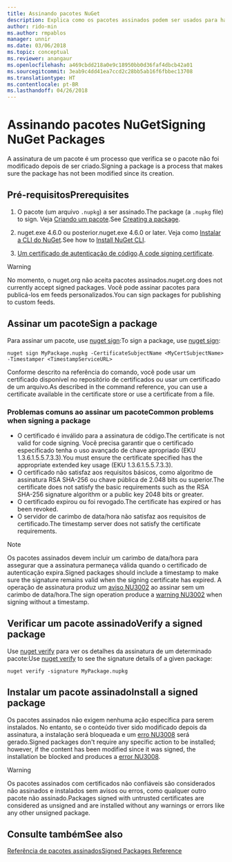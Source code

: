 ```yaml
---
title: Assinando pacotes NuGet
description: Explica como os pacotes assinados podem ser usados para habilitar a verificação de integridade de conteúdo.
author: rido-min
ms.author: rmpablos
manager: unnir
ms.date: 03/06/2018
ms.topic: conceptual
ms.reviewer: anangaur
ms.openlocfilehash: a469cbdd218a0e9c18950bb0d36faf4dbcb42a01
ms.sourcegitcommit: 3eab9c4dd41ea7ccd2c28bb5ab16f6fbbec13708
ms.translationtype: HT
ms.contentlocale: pt-BR
ms.lasthandoff: 04/26/2018
---
```

# <a name="signing-nuget-packages"></a><span data-ttu-id="bec7a-103">Assinando pacotes NuGet</span><span class="sxs-lookup"><span data-stu-id="bec7a-103">Signing NuGet Packages</span></span>

<span data-ttu-id="bec7a-104">A assinatura de um pacote é um processo que verifica se o pacote não foi modificado depois de ser criado.</span><span class="sxs-lookup"><span data-stu-id="bec7a-104">Signing a package is a process that makes sure the package has not been modified since its creation.</span></span>

## <a name="prerequisites"></a><span data-ttu-id="bec7a-105">Pré-requisitos</span><span class="sxs-lookup"><span data-stu-id="bec7a-105">Prerequisites</span></span>

1. <span data-ttu-id="bec7a-106">O pacote (um arquivo `.nupkg`) a ser assinado.</span><span class="sxs-lookup"><span data-stu-id="bec7a-106">The package (a `.nupkg` file) to sign.</span></span> <span data-ttu-id="bec7a-107">Veja [Criando um pacote](creating-a-package.md).</span><span class="sxs-lookup"><span data-stu-id="bec7a-107">See [Creating a package](creating-a-package.md).</span></span>

1. <span data-ttu-id="bec7a-108">nuget.exe 4.6.0 ou posterior.</span><span class="sxs-lookup"><span data-stu-id="bec7a-108">nuget.exe 4.6.0 or later.</span></span> <span data-ttu-id="bec7a-109">Veja como [Instalar a CLI do NuGet](../install-nuget-client-tools.md#nugetexe-cli).</span><span class="sxs-lookup"><span data-stu-id="bec7a-109">See how to [Install NuGet CLI](../install-nuget-client-tools.md#nugetexe-cli).</span></span>

1. <span data-ttu-id="bec7a-110">[Um certificado de autenticação de código](../reference/signed-packages-reference.md#get-a-code-signing-certificate).</span><span class="sxs-lookup"><span data-stu-id="bec7a-110">[A code signing certificate](../reference/signed-packages-reference.md#get-a-code-signing-certificate).</span></span>

> [!Warning]
> <span data-ttu-id="bec7a-111">No momento, o nuget.org não aceita pacotes assinados.</span><span class="sxs-lookup"><span data-stu-id="bec7a-111">nuget.org does not currently accept signed packages.</span></span> <span data-ttu-id="bec7a-112">Você pode assinar pacotes para publicá-los em feeds personalizados.</span><span class="sxs-lookup"><span data-stu-id="bec7a-112">You can sign packages for publishing to custom feeds.</span></span>

## <a name="sign-a-package"></a><span data-ttu-id="bec7a-113">Assinar um pacote</span><span class="sxs-lookup"><span data-stu-id="bec7a-113">Sign a package</span></span>

<span data-ttu-id="bec7a-114">Para assinar um pacote, use [nuget sign](../tools/cli-ref-sign.md):</span><span class="sxs-lookup"><span data-stu-id="bec7a-114">To sign a package, use [nuget sign](../tools/cli-ref-sign.md):</span></span>

```cli
nuget sign MyPackage.nupkg -CertificateSubjectName <MyCertSubjectName> -Timestamper <TimestampServiceURL>
```

<span data-ttu-id="bec7a-115">Conforme descrito na referência do comando, você pode usar um certificado disponível no repositório de certificados ou usar um certificado de um arquivo.</span><span class="sxs-lookup"><span data-stu-id="bec7a-115">As described in the command reference, you can use a certificate available in the certificate store or use a certificate from a file.</span></span>

### <a name="common-problems-when-signing-a-package"></a><span data-ttu-id="bec7a-116">Problemas comuns ao assinar um pacote</span><span class="sxs-lookup"><span data-stu-id="bec7a-116">Common problems when signing a package</span></span>

- <span data-ttu-id="bec7a-117">O certificado é inválido para a assinatura de código.</span><span class="sxs-lookup"><span data-stu-id="bec7a-117">The certificate is not valid for code signing.</span></span> <span data-ttu-id="bec7a-118">Você precisa garantir que o certificado especificado tenha o uso avançado de chave apropriado (EKU 1.3.6.1.5.5.7.3.3).</span><span class="sxs-lookup"><span data-stu-id="bec7a-118">You must ensure the certificate specified has the appropriate extended key usage (EKU 1.3.6.1.5.5.7.3.3).</span></span>
- <span data-ttu-id="bec7a-119">O certificado não satisfaz aos requisitos básicos, como algoritmo de assinatura RSA SHA-256 ou chave pública de 2.048 bits ou superior.</span><span class="sxs-lookup"><span data-stu-id="bec7a-119">The certificate does not satisfy the basic requirements such as the RSA SHA-256 signature algorithm or a public key 2048 bits or greater.</span></span>
- <span data-ttu-id="bec7a-120">O certificado expirou ou foi revogado.</span><span class="sxs-lookup"><span data-stu-id="bec7a-120">The certificate has expired or has been revoked.</span></span>
- <span data-ttu-id="bec7a-121">O servidor de carimbo de data/hora não satisfaz aos requisitos de certificado.</span><span class="sxs-lookup"><span data-stu-id="bec7a-121">The timestamp server does not satisfy the certificate requirements.</span></span>

> [!Note]
> <span data-ttu-id="bec7a-122">Os pacotes assinados devem incluir um carimbo de data/hora para assegurar que a assinatura permaneça válida quando o certificado de autenticação expira.</span><span class="sxs-lookup"><span data-stu-id="bec7a-122">Signed packages should include a timestamp to make sure the signature remains valid when the signing certificate has expired.</span></span> <span data-ttu-id="bec7a-123">A operação de assinatura produz um [aviso NU3002](../reference/Errors-and-Warnings.md#nu3002) ao assinar sem um carimbo de data/hora.</span><span class="sxs-lookup"><span data-stu-id="bec7a-123">The sign operation produce a [warning NU3002](../reference/Errors-and-Warnings.md#nu3002) when signing without a timestamp.</span></span>

## <a name="verify-a-signed-package"></a><span data-ttu-id="bec7a-124">Verificar um pacote assinado</span><span class="sxs-lookup"><span data-stu-id="bec7a-124">Verify a signed package</span></span>

<span data-ttu-id="bec7a-125">Use [nuget verify](../tools/cli-ref-verify.md) para ver os detalhes da assinatura de um determinado pacote:</span><span class="sxs-lookup"><span data-stu-id="bec7a-125">Use [nuget verify](../tools/cli-ref-verify.md) to see the signature details of a given package:</span></span>

```cli
nuget verify -signature MyPackage.nupkg
```

## <a name="install-a-signed-package"></a><span data-ttu-id="bec7a-126">Instalar um pacote assinado</span><span class="sxs-lookup"><span data-stu-id="bec7a-126">Install a signed package</span></span>

<span data-ttu-id="bec7a-127">Os pacotes assinados não exigem nenhuma ação específica para serem instalados. No entanto, se o conteúdo tiver sido modificado depois da assinatura, a instalação será bloqueada e um [erro NU3008](../reference/Errors-and-Warnings.md#nu3008) será gerado.</span><span class="sxs-lookup"><span data-stu-id="bec7a-127">Signed packages don't require any specific action to be installed; however, if the content has been modified since it was signed, the installation be blocked and produces a [error NU3008](../reference/Errors-and-Warnings.md#nu3008).</span></span>

> [!Warning]
> <span data-ttu-id="bec7a-128">Os pacotes assinados com certificados não confiáveis são considerados não assinados e instalados sem avisos ou erros, como qualquer outro pacote não assinado.</span><span class="sxs-lookup"><span data-stu-id="bec7a-128">Packages signed with untrusted certificates are considered as unsigned and are installed without any warnings or errors like any other unsigned package.</span></span>

## <a name="see-also"></a><span data-ttu-id="bec7a-129">Consulte também</span><span class="sxs-lookup"><span data-stu-id="bec7a-129">See also</span></span>

[<span data-ttu-id="bec7a-130">Referência de pacotes assinados</span><span class="sxs-lookup"><span data-stu-id="bec7a-130">Signed Packages Reference</span></span>](../reference/Signed-Packages-Reference.md)
